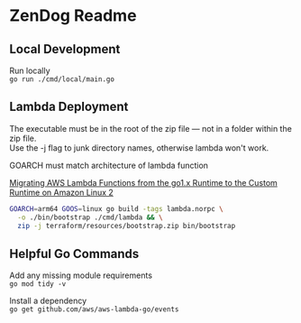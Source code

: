 # ZenDog Readme

## Local Development

Run locally  
`go run ./cmd/local/main.go`  

## Lambda Deployment

The executable must be in the root of the zip file — not in a folder within the zip file.  
Use the -j flag to junk directory names, otherwise lambda won't work.

GOARCH must match architecture of lambda function

[Migrating AWS Lambda Functions from the go1.x Runtime to the Custom Runtime on Amazon Linux 2](https://aws.amazon.com/blogs/compute/migrating-aws-lambda-functions-from-the-go1-x-runtime-to-the-custom-runtime-on-amazon-linux-2/)

```bash
GOARCH=arm64 GOOS=linux go build -tags lambda.norpc \
  -o ./bin/bootstrap ./cmd/lambda && \
  zip -j terraform/resources/bootstrap.zip bin/bootstrap
```

## Helpful Go Commands

Add any missing module requirements  
`go mod tidy -v`  

Install a dependency  
`go get github.com/aws/aws-lambda-go/events`
